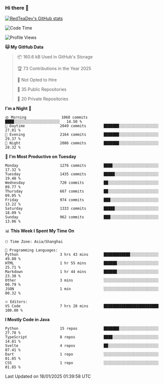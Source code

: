 ### Hi there 👋

<!--
**RedTeaDev/RedTeaDev** is a ✨ _special_ ✨ repository because its `README.md` (this file) appears on your GitHub profile.

Here are some ideas to get you started:

- 🔭 I’m currently working on ...
- 🌱 I’m currently learning ...
- 👯 I’m looking to collaborate on ...
- 🤔 I’m looking for help with ...
- 💬 Ask me about ...
- 📫 How to reach me: ...
- 😄 Pronouns: ...
- ⚡ Fun fact: ...
-->

<!--
[![wakatime](https://wakatime.com/badge/user/6b101ed0-04c0-4490-9283-eb61f2efff96.svg)](https://wakatime.com/@6b101ed0-04c0-4490-9283-eb61f2efff96)
!-->

[![RedTeaDev's GitHub stats](https://github-readme-stats.vercel.app/api?username=RedTeaDev\&include_all_commits=true)](https://github.com/anuraghazra/github-readme-stats)
<!--
[![willianrod's wakatime stats](https://github-readme-stats.vercel.app/api/wakatime?username=RedTeaDev)](https://github.com/anuraghazra/github-readme-stats)
!-->
<!--START_SECTION:waka-->
![Code Time](http://img.shields.io/badge/Code%20Time-2%2C935%20hrs%2016%20mins-blue)

![Profile Views](http://img.shields.io/badge/Profile%20Views-3-blue)

**🐱 My GitHub Data** 

> 📦 160.6 kB Used in GitHub's Storage 
 > 
> 🏆 73 Contributions in the Year 2025
 > 
> 🚫 Not Opted to Hire
 > 
> 📜 35 Public Repositories 
 > 
> 🔑 20 Private Repositories 
 > 
**I'm a Night 🦉** 

```text
🌞 Morning                1068 commits        ████░░░░░░░░░░░░░░░░░░░░░   14.50 % 
🌆 Daytime                2049 commits        ███████░░░░░░░░░░░░░░░░░░   27.81 % 
🌃 Evening                2164 commits        ███████░░░░░░░░░░░░░░░░░░   29.37 % 
🌙 Night                  2086 commits        ███████░░░░░░░░░░░░░░░░░░   28.32 % 
```
📅 **I'm Most Productive on Tuesday** 

```text
Monday                   1276 commits        ████░░░░░░░░░░░░░░░░░░░░░   17.32 % 
Tuesday                  1435 commits        █████░░░░░░░░░░░░░░░░░░░░   19.48 % 
Wednesday                720 commits         ██░░░░░░░░░░░░░░░░░░░░░░░   09.77 % 
Thursday                 667 commits         ██░░░░░░░░░░░░░░░░░░░░░░░   09.05 % 
Friday                   974 commits         ███░░░░░░░░░░░░░░░░░░░░░░   13.22 % 
Saturday                 1333 commits        █████░░░░░░░░░░░░░░░░░░░░   18.09 % 
Sunday                   962 commits         ███░░░░░░░░░░░░░░░░░░░░░░   13.06 % 
```


📊 **This Week I Spent My Time On** 

```text
🕑︎ Time Zone: Asia/Shanghai

💬 Programming Languages: 
Python                   3 hrs 43 mins       ████████████░░░░░░░░░░░░░   49.80 % 
HTML                     1 hr 55 mins        ██████░░░░░░░░░░░░░░░░░░░   25.71 % 
Markdown                 1 hr 44 mins        ██████░░░░░░░░░░░░░░░░░░░   23.38 % 
Other                    3 mins              ░░░░░░░░░░░░░░░░░░░░░░░░░   00.79 % 
JSON                     1 min               ░░░░░░░░░░░░░░░░░░░░░░░░░   00.32 % 

🔥 Editors: 
VS Code                  7 hrs 28 mins       █████████████████████████   100.00 % 
```

**I Mostly Code in Java** 

```text
Python                   15 repos            ███████░░░░░░░░░░░░░░░░░░   27.78 % 
TypeScript               8 repos             ████░░░░░░░░░░░░░░░░░░░░░   14.81 % 
Svelte                   4 repos             ██░░░░░░░░░░░░░░░░░░░░░░░   07.41 % 
Dart                     1 repo              ░░░░░░░░░░░░░░░░░░░░░░░░░   01.85 % 
CSS                      1 repo              ░░░░░░░░░░░░░░░░░░░░░░░░░   01.85 % 
```




 Last Updated on 18/01/2025 01:39:58 UTC
<!--END_SECTION:waka-->


